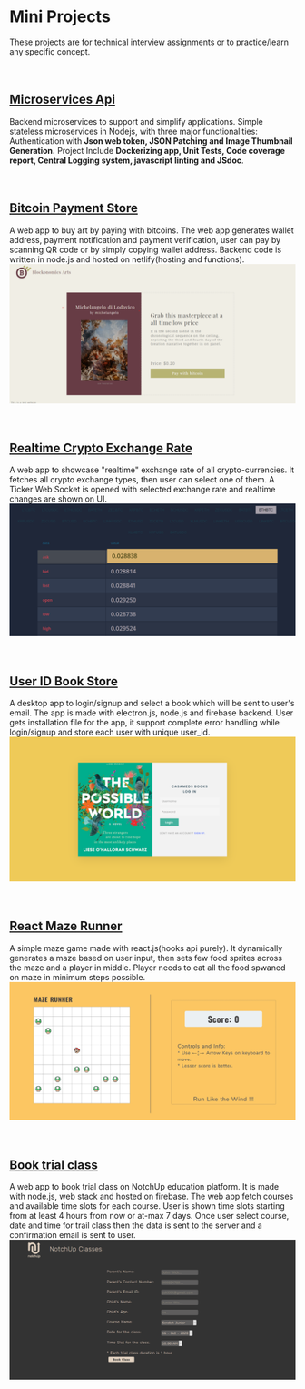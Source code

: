 # Mini Projects      
These projects are for technical interview assignments or to practice/learn any specific concept.      
</br>
</br>

## [Microservices Api](https://github.com/atiqg/hackerbay_microservices)     
Backend microservices to support and simplify applications. Simple stateless microservices in Nodejs, with three major functionalities: Authentication with **Json web token, JSON Patching and Image Thumbnail Generation.**
Project Include **Dockerizing app, Unit Tests, Code coverage report, Central Logging system, javascript linting and JSdoc**.  
</br>
</br>

## [Bitcoin Payment Store](https://github.com/atiqg/blockonomics-bitcoin-payment)     
A web app to buy art by paying with bitcoins. The web app generates wallet address, payment notification and payment verification, user can pay by scanning QR code or by simply copying wallet address. Backend code is written in node.js and hosted on netlify(hosting and functions).
[![blockonomics_screenshot](./assets/blockonomics_screenshot.png)](https://github.com/atiqg/blockonomics-bitcoin-payment)     
</br>
</br>

## [Realtime Crypto Exchange Rate](https://github.com/atiqg/accessgate-labs-ticker)     
A web app to showcase "realtime" exchange rate of all crypto-currencies. It fetches all crypto exchange types, then user can select one of them. A Ticker Web Socket is opened with selected exchange rate and realtime changes are shown on UI.
[![crypto_exchange_screenshot](./assets/accessgate_screenshot.png)](https://github.com/atiqg/accessgate-labs-ticker)     
</br>
</br>

## [User ID Book Store](https://github.com/atiqg/casameds-book-store)    
A desktop app to login/signup and select a book which will be sent to user's email. The app is made with electron.js, node.js and firebase backend. User gets installation file for the app, it support complete error handling while login/signup and store each user with unique user_id.
[![casameds_screenshot](./assets/casameds_screenshot.png)](https://github.com/atiqg/casameds-book-store)     
</br>
</br>

## [React Maze Runner](https://github.com/atiqg/react-maze-runner)     
A simple maze game made with react.js(hooks api purely). It dynamically generates a maze based on user input, then sets few food sprites across the maze and a player in middle. Player needs to eat all the food spwaned on maze in minimum steps possible.
[![react_maze_screenshot](./assets/react_maze_screenshot.jpg)](https://github.com/atiqg/react-maze-runner)     
</br>
</br>

## [Book trial class](https://github.com/atiqg/NotchUp-test)       
A web app to book trial class on NotchUp education platform. It is made with node.js, web stack and hosted on firebase. The web app fetch courses and available time slots for each course. User is shown time slots starting from at least 4 hours from now or at-max 7 days. Once user select course, date and time for trail class then the data is sent to the server and a confirmation email is sent to user.
[![notchup_screenshot](./assets/notchup_screenshot.png)](https://github.com/atiqg/NotchUp-test)     
</br>
</br>
